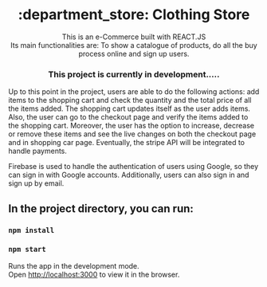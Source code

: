 <h1 align="center">:department_store: Clothing Store </h1>

<p align="center">
This is an e-Commerce built with REACT.JS
<br />Its main functionalities are: To show a catalogue of products, do all the buy process online and sign up users.</p>
<h3 align="center">This project is currently in development.....</h3>
 
Up to this point in the project, users are able to do the following actions: add items to the shopping cart and check the quantity and the total price of all the items added. The shopping cart updates itself as the user adds items. Also, the user can go to the checkout page and verify the items added to the shopping cart. Moreover, the user has the option to increase, decrease or remove these items and see the live changes on both the checkout page and in shopping car page. Eventually, the stripe API will be integrated to handle payments. 
 
Firebase is used to handle the authentication of users using Google, so they can sign in with Google accounts. Additionally, users can also sign in and sign up by email.


## In the project directory, you can run:
### `npm install`
### `npm start`

Runs the app in the development mode.\
Open [http://localhost:3000](http://localhost:3000) to view it in the browser.



